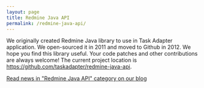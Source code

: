 ```yaml
---
layout: page
title: Redmine Java API
permalink: /redmine-java-api/
---
```


We originally created Redmine Java library to use in Task Adapter application. We open-sourced it in 2011 and moved to Github in 2012.
We hope you find this library useful. Your code patches and other contributions are always welcome!
The current project location is <a href="https://github.com/taskadapter/redmine-java-api">https://github.com/taskadapter/redmine-java-api</a>.

<a href="/category/redmine-java-api">Read news in "Redmine Java API" category on our blog</a>
